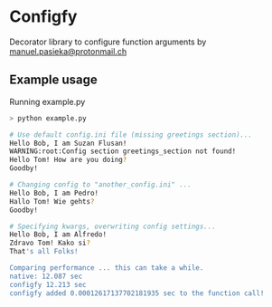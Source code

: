 # Configfy
Decorator library to configure function arguments
by manuel.pasieka@protonmail.ch

## Example usage
Running example.py

```bash
> python example.py

# Use default config.ini file (missing greetings section)...
Hello Bob, I am Suzan Flusan!
WARNING:root:Config section greetings_section not found!
Hello Tom! How are you doing?
Goodby!

# Changing config to "another_config.ini" ...
Hello Bob, I am Pedro!
Hallo Tom! Wie gehts?
Goodby!

# Specifying kwargs, overwriting config settings...
Hello Bob, I am Alfredo!
Zdravo Tom! Kako si?
That's all Folks!

Comparing performance ... this can take a while.
native: 12.087 sec
configfy 12.213 sec
configfy added 0.00012617137702181935 sec to the function call!
```